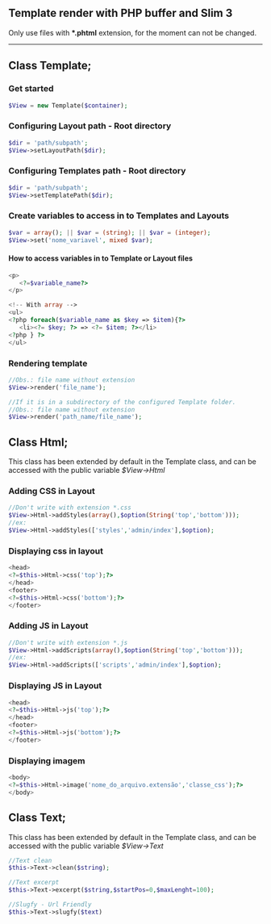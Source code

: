 ## Template render with **PHP buffer and Slim 3**

Only use files with __*.phtml__ extension, for the moment can not be changed.
_____

## Class Template;

### **Get started**
```php
$View = new Template($container);
```
### **Configuring Layout path** - Root directory
```php
$dir = 'path/subpath';
$View->setLayoutPath($dir);
```
### **Configuring Templates path** - Root directory
```php
$dir = 'path/subpath';
$View->setTemplatePath($dir);
```

### **Create variables to access in to Templates and Layouts**
```php
$var = array(); || $var = (string); || $var = (integer);
$View->set('nome_variavel', mixed $var);
```

#### **How to access variables in to Template or Layout files**
```php
<p>
   <?=$variable_name?>
</p>

<!-- With array -->
<ul>
<?php foreach($variable_name as $key => $item){?>
   <li><?= $key; ?> => <?= $item; ?></li>
<?php } ?>
</ul>
```

### **Rendering template**
```php
//Obs.: file name without extension
$View->render('file_name');

//If it is in a subdirectory of the configured Template folder.
//Obs.: file name without extension
$View->render('path_name/file_name');
```
## Class Html;
This class has been extended by default in the Template class, and can be accessed with the public variable _$View->Html_
### **Adding CSS in Layout**
```php
//Don't write with extension *.css
$View->Html->addStyles(array(),$option(String('top','bottom')));
//ex:
$View->Html->addStyles(['styles','admin/index'],$option);
```
### **Displaying css in layout**
```php
<head>
<?=$this->Html->css('top');?>
</head>
<footer>
<?=$this->Html->css('bottom');?>
</footer>
```

### **Adding JS in Layout**
```php
//Don't write with extension *.js
$View->Html->addScripts(array(),$option(String('top','bottom')));
//ex:
$View->Html->addScripts(['scripts','admin/index'],$option);
```

### **Displaying JS in Layout**
```php
<head>
<?=$this->Html->js('top');?>
</head>
<footer>
<?=$this->Html->js('bottom');?>
</footer>
```

### **Displaying imagem**
```php
<body>
<?=$this->Html->image('nome_do_arquivo.extensão','classe_css');?>
</body>
```

## Class Text;
This class has been extended by default in the Template class, and can be accessed with the public variable _$View->Text_

```php
//Text clean
$this->Text->clean($string);

//Text excerpt
$this->Text->excerpt($string,$startPos=0,$maxLenght=100);

//Slugfy - Url Friendly
$this->Text->slugfy($text)
```